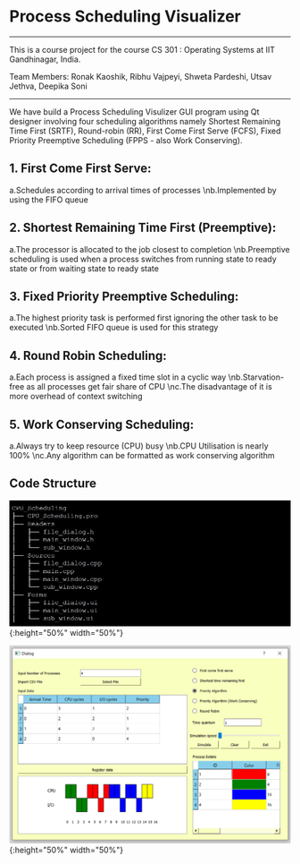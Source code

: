 # Process Scheduling Visualizer

----------------------------------------------------------------------------------------------------------------------------------------------------------------------

This is a course project for the course CS 301 : Operating Systems at IIT Gandhinagar, India.

Team Members: Ronak Kaoshik, Ribhu Vajpeyi, Shweta Pardeshi, Utsav Jethva, Deepika Soni

-----------------------------------------------------------------------------------------------------------------------------------------------------------------------

We have build a Process Scheduling Visulizer GUI program using Qt designer involving four scheduling algorithms namely Shortest Remaining Time First (SRTF), Round-robin (RR), First Come First Serve (FCFS), Fixed Priority Preemptive Scheduling (FPPS - also Work Conserving).

## 1. First Come First Serve:
   a.Schedules according to arrival times of processes
   \nb.Implemented by using the FIFO queue

## 2. Shortest Remaining Time First (Preemptive):
   a.The processor is allocated to the job closest to completion
   \nb.Preemptive scheduling is used when a process switches from running state to ready state or from waiting state to ready state

## 3. Fixed Priority Preemptive Scheduling:
   a.The highest priority task is  performed first ignoring the other task to be executed
   \nb.Sorted FIFO queue is used for this strategy

## 4. Round Robin Scheduling:
   a.Each process is assigned a fixed time slot in a cyclic way
   \nb.Starvation-free as all processes get fair share of CPU
   \nc.The disadvantage of it is more overhead of context switching

## 5. Work Conserving Scheduling:
   a.Always try to keep resource (CPU) busy
   \nb.CPU Utilisation is nearly 100%
   \nc.Any algorithm can be formatted as work conserving algorithm

## Code Structure

![Code Structure](/images/code_structure.jpg){:height="50%" width="50%"}

![FPPS implemetation](/images/demo1.png){:height="50%" width="50%"}







